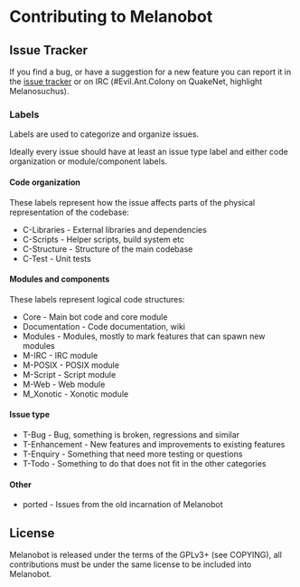 Contributing to Melanobot
=========================

Issue Tracker
-------------

If you find a bug, or have a suggestion for a new feature you can report it
in the [issue tracker](https://github.com/mbasaglia/Melanobot_v2/issues) or
on IRC (#Evil.Ant.Colony on QuakeNet, highlight Melanosuchus).

### Labels

Labels are used to categorize and organize issues.

Ideally every issue should have at least an issue type label and either
code organization or module/component labels.

#### Code organization

These labels represent how the issue affects parts of the physical
representation of the codebase:

* C-Libraries - External libraries and dependencies
* C-Scripts - Helper scripts, build system etc
* C-Structure - Structure of the main codebase
* C-Test - Unit tests

#### Modules and components

These labels represent logical code structures:

* Core - Main bot code and core module
* Documentation - Code documentation, wiki
* Modules - Modules, mostly to mark features that can spawn new modules
* M-IRC - IRC module
* M-POSIX - POSIX module
* M-Script - Script module
* M-Web - Web module
* M_Xonotic - Xonotic module

#### Issue type

* T-Bug - Bug, something is broken, regressions and similar
* T-Enhancement - New features and improvements to existing features
* T-Enquiry - Something that need more testing or questions
* T-Todo - Something to do that does not fit in the other categories

#### Other

* ported - Issues from the old incarnation of Melanobot

License
-------

Melanobot is released under the terms of the GPLv3+ (see COPYING), all
contributions must be under the same license to be included into Melanobot.

